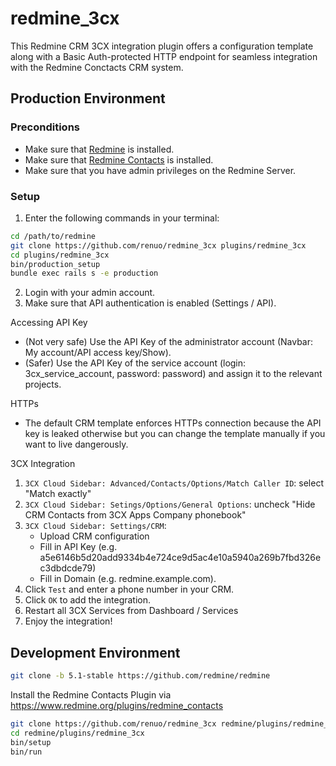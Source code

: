 # redmine_3cx

This Redmine CRM 3CX integration plugin offers a configuration template along with a Basic Auth-protected HTTP endpoint for seamless integration with the Redmine Conctacts CRM system.

## Production Environment

### Preconditions

* Make sure that [Redmine](https://github.com/redmine/redmine) is installed.
* Make sure that [Redmine Contacts](https://www.redmineup.com/pages/plugins/crm) is installed.
* Make sure that you have admin privileges on the Redmine Server.

### Setup


1. Enter the following commands in your terminal:

```bash
cd /path/to/redmine
git clone https://github.com/renuo/redmine_3cx plugins/redmine_3cx
cd plugins/redmine_3cx
bin/production_setup
bundle exec rails s -e production
```

2. Login with your admin account.
3. Make sure that API authentication is enabled (Settings / API).

Accessing API Key
* (Not very safe) Use the API Key of the administrator account (Navbar: My account/API access key/Show).
* (Safer) Use the API Key of the service account (login: 3cx_service_account, password: password) and assign it to the relevant projects.

HTTPs

* The default CRM template enforces HTTPs connection because the API key is leaked otherwise but you can change the template manually if you want to live dangerously.

3CX Integration

1. `3CX Cloud Sidebar: Advanced/Contacts/Options/Match Caller ID`: select "Match exactly"
1. `3CX Cloud Sidebar: Setings/Options/General Options`: uncheck "Hide CRM Contacts from 3CX Apps Company phonebook"
1. `3CX Cloud Sidebar: Settings/CRM`: 
    * Upload CRM configuration
    * Fill in API Key (e.g. a5e6146b5d20add9334b4e724ce9d5ac4e10a5940a269b7fbd326ec3dbdcde79)
    * Fill in Domain (e.g. redmine.example.com).
1. Click `Test` and enter a phone number in your CRM.
1. Click `OK` to add the integration.
1. Restart all 3CX Services from Dashboard / Services
1. Enjoy the integration!

## Development Environment

```bash
git clone -b 5.1-stable https://github.com/redmine/redmine
```

Install the Redmine Contacts Plugin via https://www.redmine.org/plugins/redmine_contacts

```bash
git clone https://github.com/renuo/redmine_3cx redmine/plugins/redmine_3cx
cd redmine/plugins/redmine_3cx
bin/setup
bin/run
```
